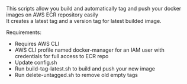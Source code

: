 This scripts allow you build and automatically tag  and push your docker images on AWS ECR repository easily  
It creates a latest tag and a version tag for latest builded image. 

Requirements:
- Requires AWS CLI
- AWS CLI profile named docker-manager for an IAM user with credentials for full access to ECR repo
- Update config.sh
- Run build-tag-latest.sh to build and push your new image
- Run delete-untagged.sh to remove old empty tags
